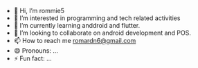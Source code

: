 - 👋 Hi, I’m rommie5
- 👀 I’m interested in programming and tech related activities
- 🌱 I’m currently learning anddroid and flutter.
- 💞️ I’m looking to collaborate on android development and POS.
- 📫 How to reach me romardn6@gmail.com
- 😄 Pronouns: ...
- ⚡ Fun fact: ...

<!---
rommie5/rommie5 is a ✨ special ✨ repository because its `README.md` (this file) appears on your GitHub profile.
You can click the Preview link to take a look at your changes.
--->
